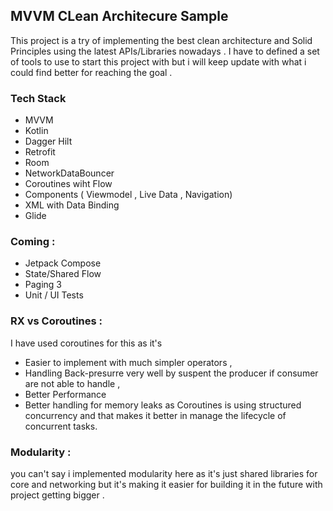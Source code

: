 ## MVVM CLean Architecure Sample 
This project is a try of implementing the best clean architecture and Solid Principles using the latest APIs/Libraries nowadays . 
I have to defined a set of tools to use to start this project with but i will keep update with what i could find better for reaching the goal . 

### Tech Stack 
- MVVM
- Kotlin
- Dagger Hilt 
- Retrofit 
- Room 
- NetworkDataBouncer 
- Coroutines wiht Flow 
- Components ( Viewmodel , Live Data , Navigation)  
- XML with Data Binding 
- Glide 

### Coming : 
- Jetpack Compose 
- State/Shared Flow 
- Paging 3 
- Unit / UI Tests


### RX vs Coroutines : 
I have used coroutines for this as it's 
- Easier to implement with much simpler operators , 
- Handling Back-presurre very well by suspent the producer if consumer are not able to handle , 
- Better Performance 
- Better handling for memory leaks as Coroutines is using structured concurrency and that makes it better in manage the lifecycle of concurrent tasks.

### Modularity : 
you can't say i implemented modularity here as it's just shared libraries for core and networking but it's making it easier for building it in the future with project getting bigger . 


